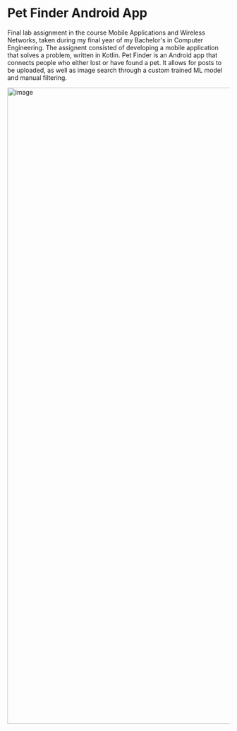 # Pet Finder Android App

Final lab assignment in the course Mobile Applications and Wireless Networks, taken during my final year of my Bachelor's in Computer Engineering. The assignent consisted of developing a mobile application that solves a problem, written in Kotlin. Pet Finder is an Android app that connects people who either lost or have found a pet. It allows for posts to be uploaded, as well as image search through a custom trained ML model and manual filtering.

<img width="1440" alt="image" src="https://github.com/user-attachments/assets/fe8d3880-dc3f-4423-845d-6e5f3f42ff21" />
